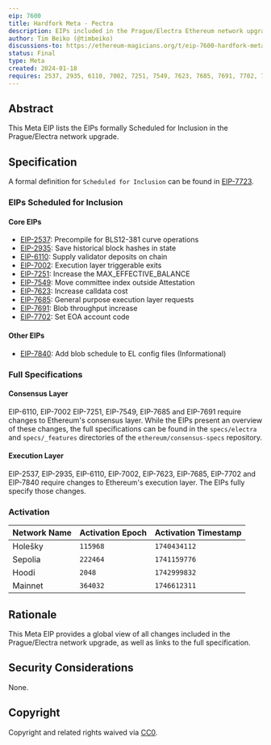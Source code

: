 ```yaml
---
eip: 7600
title: Hardfork Meta - Pectra
description: EIPs included in the Prague/Electra Ethereum network upgrade.
author: Tim Beiko (@timbeiko)
discussions-to: https://ethereum-magicians.org/t/eip-7600-hardfork-meta-prague-electra/18205
status: Final
type: Meta
created: 2024-01-18
requires: 2537, 2935, 6110, 7002, 7251, 7549, 7623, 7685, 7691, 7702, 7840
---
```


## Abstract

This Meta EIP lists the EIPs formally Scheduled for Inclusion in the Prague/Electra network upgrade.

## Specification

A formal definition for `Scheduled for Inclusion` can be found in [EIP-7723](./eip-7723.md).

### EIPs Scheduled for Inclusion  

#### Core EIPs

* [EIP-2537](./eip-2537.md): Precompile for BLS12-381 curve operations
* [EIP-2935](./eip-2935.md): Save historical block hashes in state
* [EIP-6110](./eip-6110.md): Supply validator deposits on chain
* [EIP-7002](./eip-7002.md): Execution layer triggerable exits
* [EIP-7251](./eip-7251.md): Increase the MAX_EFFECTIVE_BALANCE  
* [EIP-7549](./eip-7549.md): Move committee index outside Attestation
* [EIP-7623](./eip-7623.md): Increase calldata cost
* [EIP-7685](./eip-7685.md): General purpose execution layer requests 
* [EIP-7691](./eip-7691.md): Blob throughput increase
* [EIP-7702](./eip-7702.md): Set EOA account code

#### Other EIPs

* [EIP-7840](./eip-7840.md): Add blob schedule to EL config files (Informational)

### Full Specifications

#### Consensus Layer

EIP-6110, EIP-7002 EIP-7251, EIP-7549, EIP-7685 and EIP-7691 require changes to Ethereum's consensus layer. While the EIPs present an overview of these changes, the full specifications can be found in the `specs/electra` and `specs/_features` directories of the `ethereum/consensus-specs` repository.

#### Execution Layer

EIP-2537, EIP-2935, EIP-6110, EIP-7002, EIP-7623, EIP-7685, EIP-7702 and EIP-7840 require changes to Ethereum's execution layer. The EIPs fully specify those changes.

### Activation 

| Network Name     | Activation Epoch | Activation Timestamp |
|------------------|------------------|----------------------|
| Holešky          |   `115968`       |     `1740434112`     |
| Sepolia          |   `222464`       |     `1741159776`     |
| Hoodi            |    `2048`        |     `1742999832`     |
| Mainnet          |   `364032`       |     `1746612311`     |


## Rationale

This Meta EIP provides a global view of all changes included in the Prague/Electra network upgrade, as well as links to the full specification. 

## Security Considerations

None.

## Copyright

Copyright and related rights waived via [CC0](../LICENSE.md).
